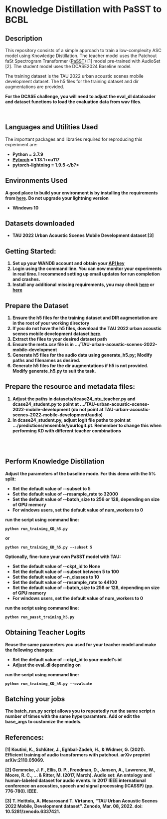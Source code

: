 <h1>Knowledge Distillation with PaSST to BCBL</h1>

<h2>Description</h2>


This repository consists of a simple approach to train a low-complexity ASC model using Knowledge Distillation. The teacher model uses the Patchout faSt Spectrogram Transformer ([PaSST](https://arxiv.org/abs/2110.05069)) [1] model pre-trained with AudioSet [2]. The student model uses the DCASE2024 Baseline model.
<br/>

The training dataset is the TAU 2022 urban acoustic scenes mobile development dataset. The h5 files for the training dataset and dir augmentations are provided. 

**For the DCASE challenge, you will need to adjust the eval_dl dataloader and dataset functions to load the evaluation data from wav files.**


<br />


<h2>Languages and Utilities Used</h2>

The important packages and libraries required for reproducing this experiment are:

- <b>Python = 3.7.9 </b> 
- <b>[Pytorch](https://pytorch.org/get-started/previous-versions/) = 1.13.1+cu117 </b>
- <b>pytorch-lightning = 1.9.5 </b?>

<h2>Environments Used </h2>

A good place to build your environment is by installing the requirements from [here](https://github.com/CPJKU/dcase2024_task1_baseline).
**Do not upgrade your lightning version**

- <b>Windows 10</b>

<h2>Datasets downloaded</h2>

- <b>TAU 2022 Urban Acoustic Scenes Mobile Development dataset [3] </b> 

<h2>Getting Started:</h2>

1. Set up your WANDB account and obtain your [API key](https://docs.wandb.ai/quickstart/)
2. Login using the command line. You can now monitor your experiments in real time. I recommend setting up email updates for run completion and crashes.
3. Install any additional missing requirements, you may check [here](https://github.com/fschmid56/cpjku_dcase23) or [here](https://github.com/CPJKU/dcase2024_task1_baseline)

<h2>Prepare the Dataset</h2>

1. Ensure the h5 files for the training dataset and DIR augmentation are in the root of your working directory
2. If you do not have the h5 files, download the TAU 2022 urban acoustic scenes mobile development dataset [here](https://zenodo.org/records/6337421).
3. Extract the files to your desired dataset path
4. Ensure the meta.csv file is in .../TAU-urban-acoustic-scenes-2022-mobile-development
5. Generate h5 files for the audio data using generate_h5.py; Modify paths and filenames as desired. 
6. Generate h5 files for the dir augmentations if h5 is not provided. Modify generate_h5.py to suit the task.

<h2>Prepare the resource and metadata files:</h2>

1. Adjust the paths in datasets/dcase24_ntu_teacher.py and dcase24_student.py to point at .../TAU-urban-acoustic-scenes-2022-mobile-development (do not point at TAU-urban-acoustic-scenes-2022-mobile-development/audio)
2. In dcase24_student.py, adjust logit file paths to point at .../predictions/ensemble/yourlogit.pt. Remember to change this when performing KD with different teacher combinations

<br />
<br />

<h2>Perform Knowledge Distillation</h2>

Adjust the parameters of the baseline mode. For this demo with the 5% split:

- Set the default value of --subset to 5
- Set the default value of --resample_rate to 32000
- Set the default value of --batch_size to 256 or 128, depending on size of GPU memory
- For windows users, set the default value of num_workers to 0

run the script using command line:
```
python run_training_KD_h5.py
```
or
```
python run_training_KD_h5.py --subset 5
```

Optionally, fine-tune your own PaSST model with TAU:  <br/>

- Set the default value of --ckpt_id to None
- Set the default value of --subset between 5 to 100
- Set the default value of --n_classes to 10
- Set the default value of --resample_rate to 44100
- Set the default value of --batch_size to 256 or 128, depending on size of GPU memory
- For windows users, set the default value of num_workers to 0

run the script using command line: 
```
python run_passt_training_h5.py
```

<h2>Obtaining Teacher Logits</h2>

Reuse the same parameters you used for your teacher model and make the following changes:

- Set the default value of --ckpt_id to your model's id
- Adjust the eval_dl depending on

run the script using command line: 
```
python run_training_KD_h5.py --evaluate
```

<h2>Batching your jobs</h2>
The batch_run.py script allows you to repeatedly run the same script n number of times with the same hyperparamters. Add or edit the base_args to customize the models.

<h2>References:</h2>

[1] Koutini, K., Schlüter, J., Eghbal-Zadeh, H., & Widmer, G. (2021). Efficient training of audio transformers with patchout. arXiv preprint arXiv:2110.05069.

[2] Gemmeke, J. F., Ellis, D. P., Freedman, D., Jansen, A., Lawrence, W., Moore, R. C., ... & Ritter, M. (2017, March). Audio set: An ontology and human-labeled dataset for audio events. In 2017 IEEE international conference on acoustics, speech and signal processing (ICASSP) (pp. 776-780). IEEE.

[3] T. Heittola, A. Mesarosand T. Virtanen, “TAU Urban Acoustic Scenes 2022 Mobile, Development dataset”. Zenodo, Mar. 08, 2022. doi: 10.5281/zenodo.6337421.






<!--
 ```diff
- text in red
+ text in green
! text in orange
# text in gray
@@ text in purple (and bold)@@
```
--!>
